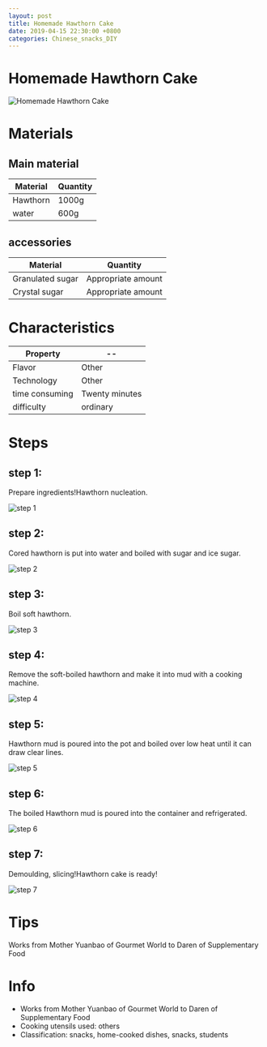 ```yaml
---
layout: post
title: Homemade Hawthorn Cake
date: 2019-04-15 22:30:00 +0800
categories: Chinese_snacks_DIY
---
```


# Homemade Hawthorn Cake

![Homemade Hawthorn Cake](/img/452318/452318.jpg)

# Materials


## Main material

Material|Quantity
--|--
Hawthorn|1000g
water|600g

## accessories

Material|Quantity
--|--
Granulated sugar|Appropriate amount
Crystal sugar|Appropriate amount

# Characteristics

Property|--
--|--
Flavor|Other
Technology|Other
time consuming|Twenty minutes
difficulty|ordinary

# Steps

## step 1:

Prepare ingredients!Hawthorn nucleation.

![step 1](/img/452318/1.jpg)

## step 2:

Cored hawthorn is put into water and boiled with sugar and ice sugar.

![step 2](/img/452318/2.jpg)

## step 3:

Boil soft hawthorn.

![step 3](/img/452318/3.jpg)

## step 4:

Remove the soft-boiled hawthorn and make it into mud with a cooking machine.

![step 4](/img/452318/4.jpg)

## step 5:

Hawthorn mud is poured into the pot and boiled over low heat until it can draw clear lines.

![step 5](/img/452318/5.jpg)

## step 6:

The boiled Hawthorn mud is poured into the container and refrigerated.

![step 6](/img/452318/6.jpg)

## step 7:

Demoulding, slicing!Hawthorn cake is ready!

![step 7](/img/452318/7.jpg)

# Tips

Works from Mother Yuanbao of Gourmet World to Daren of Supplementary Food

# Info

- Works from Mother Yuanbao of Gourmet World to Daren of Supplementary Food
- Cooking utensils used: others
- Classification: snacks, home-cooked dishes, snacks, students